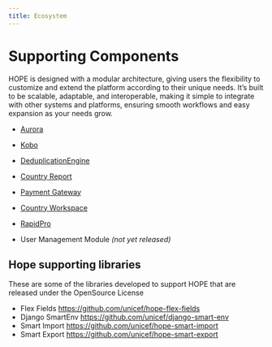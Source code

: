 ```yaml
---
title: Ecosystem
---
```


# Supporting Components

HOPE is designed with a modular architecture, giving users the flexibility to customize 
and extend the platform according to their unique needs. 
It’s built to be scalable, adaptable, and interoperable, making it simple to integrate with other 
systems and platforms, ensuring smooth workflows and easy expansion as your needs grow.


- [Aurora](aurora.md) 

- [Kobo](kobo/index.md) 

- [DeduplicationEngine](hde.md)

- [Country Report](cr.md)

- [Payment Gateway](pg.md)

- [Country Workspace](workspace.md)

- [RapidPro](rapidpro/index.md)

- User Management Module  _(not yet released)_



## Hope supporting libraries


These are some of the libraries developed to support HOPE that are released under the OpenSource License


- Flex Fields <https://github.com/unicef/hope-flex-fields>
- Django SmartEnv <https://github.com/unicef/django-smart-env>
- Smart Import <https://github.com/unicef/hope-smart-import>
- Smart Export <https://github.com/unicef/hope-smart-export>
